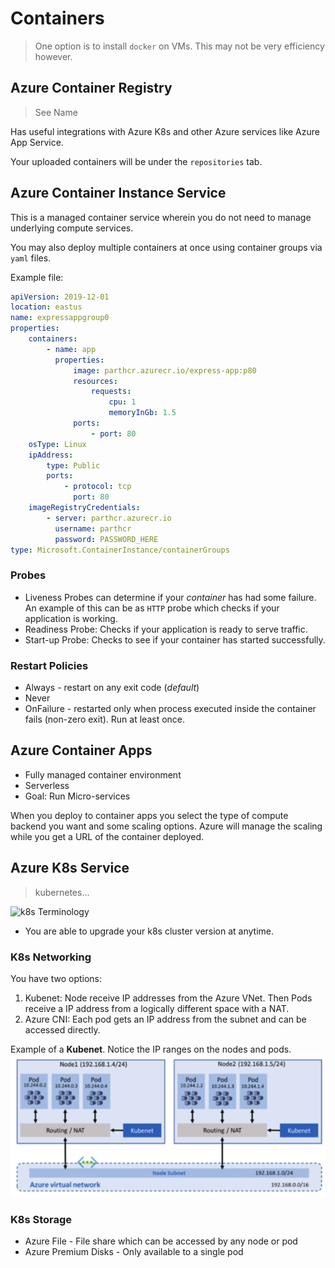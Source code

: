 
# Containers

> One option is to install `docker` on VMs. This may not be very efficiency however. 

## Azure Container Registry

> See Name

Has useful integrations with Azure K8s and other Azure services like Azure App Service.

Your uploaded containers will be under the `repositories` tab.   


## Azure Container Instance Service

This is a managed container service wherein you do not need to manage underlying compute services. 

You may also deploy multiple containers at once using container groups via `yaml` files.

Example file:

```yaml
apiVersion: 2019-12-01
location: eastus
name: expressappgroup0
properties:
    containers:
        - name: app
          properties:
              image: parthcr.azurecr.io/express-app:p80
              resources:
                  requests:
                      cpu: 1
                      memoryInGb: 1.5
              ports:
                  - port: 80
    osType: Linux
    ipAddress:
        type: Public
        ports:
            - protocol: tcp
              port: 80
    imageRegistryCredentials:
        - server: parthcr.azurecr.io
          username: parthcr
          password: PASSWORD_HERE
type: Microsoft.ContainerInstance/containerGroups

```

### Probes

+ Liveness Probes can determine if your *container* has had some failure. An example of this can be as `HTTP` probe which checks if your application is working. 
+ Readiness Probe: Checks if your application is ready to serve traffic.
+ Start-up Probe: Checks to see if your container has started successfully.

### Restart Policies

+ Always - restart on any exit code (*default*)
+ Never
+ OnFailure - restarted only when process executed inside the container fails (non-zero exit). Run at least once.

## Azure Container Apps

+ Fully managed container environment
+ Serverless 
+ Goal: Run Micro-services

When you deploy to container apps you select the type of compute backend you want and some scaling options. Azure will manage the scaling while you get a URL of the container deployed. 

## Azure K8s Service

> kubernetes...


![k8s Terminology](https://sematext.com/wp-content/uploads/2022/09/kubernetes-0.png)

+ You are able to upgrade your k8s cluster version at anytime.

### K8s Networking


You have two options:
1. Kubenet:  Node receive IP addresses from the Azure VNet. Then Pods receive a IP address from a logically different space with a NAT.
2. Azure CNI: Each pod gets an IP address from the subnet and can be accessed directly. 


Example of a **Kubenet**. Notice the IP ranges on the nodes and pods.
![k8s_kubenet](../img/k8s_kubenet.png)

### K8s Storage

+ Azure File - File share which can be accessed by any node or pod
+ Azure Premium Disks - Only available to a single pod



